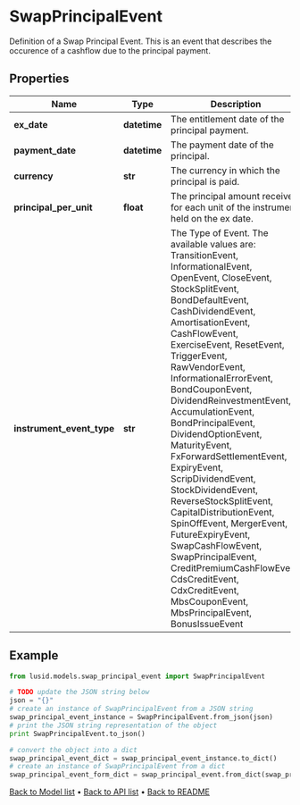 # SwapPrincipalEvent

Definition of a Swap Principal Event.  This is an event that describes the occurence of a cashflow due to the principal payment.

## Properties
Name | Type | Description | Notes
------------ | ------------- | ------------- | -------------
**ex_date** | **datetime** | The entitlement date of the principal payment. | 
**payment_date** | **datetime** | The payment date of the principal. | 
**currency** | **str** | The currency in which the principal is paid. | 
**principal_per_unit** | **float** | The principal amount received for each unit of the instrument held on the ex date. | [optional] 
**instrument_event_type** | **str** | The Type of Event. The available values are: TransitionEvent, InformationalEvent, OpenEvent, CloseEvent, StockSplitEvent, BondDefaultEvent, CashDividendEvent, AmortisationEvent, CashFlowEvent, ExerciseEvent, ResetEvent, TriggerEvent, RawVendorEvent, InformationalErrorEvent, BondCouponEvent, DividendReinvestmentEvent, AccumulationEvent, BondPrincipalEvent, DividendOptionEvent, MaturityEvent, FxForwardSettlementEvent, ExpiryEvent, ScripDividendEvent, StockDividendEvent, ReverseStockSplitEvent, CapitalDistributionEvent, SpinOffEvent, MergerEvent, FutureExpiryEvent, SwapCashFlowEvent, SwapPrincipalEvent, CreditPremiumCashFlowEvent, CdsCreditEvent, CdxCreditEvent, MbsCouponEvent, MbsPrincipalEvent, BonusIssueEvent | 

## Example

```python
from lusid.models.swap_principal_event import SwapPrincipalEvent

# TODO update the JSON string below
json = "{}"
# create an instance of SwapPrincipalEvent from a JSON string
swap_principal_event_instance = SwapPrincipalEvent.from_json(json)
# print the JSON string representation of the object
print SwapPrincipalEvent.to_json()

# convert the object into a dict
swap_principal_event_dict = swap_principal_event_instance.to_dict()
# create an instance of SwapPrincipalEvent from a dict
swap_principal_event_form_dict = swap_principal_event.from_dict(swap_principal_event_dict)
```
[Back to Model list](../README.md#documentation-for-models) &#8226; [Back to API list](../README.md#documentation-for-api-endpoints) &#8226; [Back to README](../README.md)


